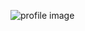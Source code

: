 ![profile image](https://avatars1.githubusercontent.com/u/5547242?s=400&u=ed326996d955a22d287e90b56a4d1dc06dc35a20&v=4)
